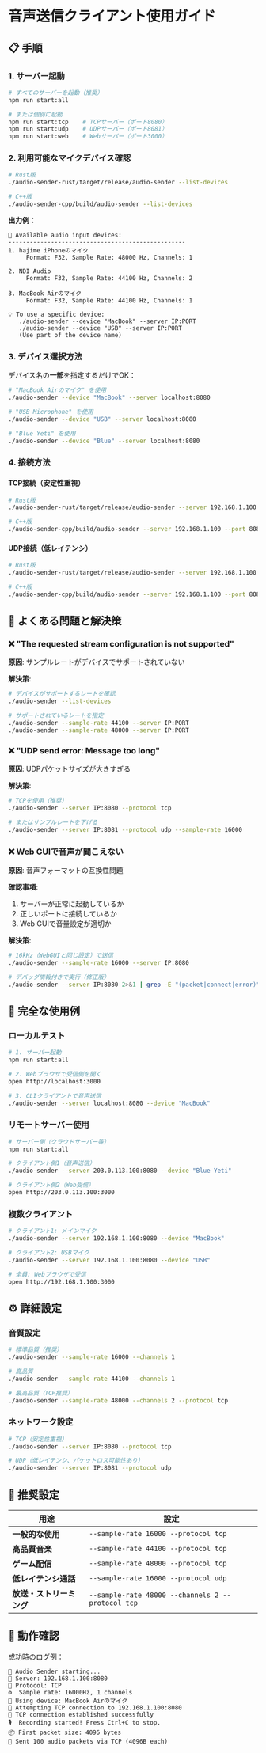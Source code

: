 # 音声送信クライアント使用ガイド

## 📋 手順

### 1. サーバー起動

```bash
# すべてのサーバーを起動（推奨）
npm run start:all

# または個別に起動
npm run start:tcp    # TCPサーバー（ポート8080）
npm run start:udp    # UDPサーバー（ポート8081）
npm run start:web    # Webサーバー（ポート3000）
```

### 2. 利用可能なマイクデバイス確認

```bash
# Rust版
./audio-sender-rust/target/release/audio-sender --list-devices

# C++版  
./audio-sender-cpp/build/audio-sender --list-devices
```

**出力例：**
```
🎤 Available audio input devices:
--------------------------------------------------
1. ‎hajime iPhoneのマイク
     Format: F32, Sample Rate: 48000 Hz, Channels: 1

2. NDI Audio
     Format: F32, Sample Rate: 44100 Hz, Channels: 2

3. MacBook Airのマイク
     Format: F32, Sample Rate: 44100 Hz, Channels: 1

💡 To use a specific device:
   ./audio-sender --device "MacBook" --server IP:PORT
   ./audio-sender --device "USB" --server IP:PORT
   (Use part of the device name)
```

### 3. デバイス選択方法

デバイス名の**一部**を指定するだけでOK：

```bash
# "MacBook Airのマイク" を使用
./audio-sender --device "MacBook" --server localhost:8080

# "USB Microphone" を使用
./audio-sender --device "USB" --server localhost:8080

# "Blue Yeti" を使用
./audio-sender --device "Blue" --server localhost:8080
```

### 4. 接続方法

#### TCP接続（安定性重視）
```bash
# Rust版
./audio-sender-rust/target/release/audio-sender --server 192.168.1.100:8080

# C++版
./audio-sender-cpp/build/audio-sender --server 192.168.1.100 --port 8080
```

#### UDP接続（低レイテンシ）
```bash
# Rust版
./audio-sender-rust/target/release/audio-sender --server 192.168.1.100:8081 --protocol udp

# C++版
./audio-sender-cpp/build/audio-sender --server 192.168.1.100 --port 8081 --protocol udp
```

## 🔧 よくある問題と解決策

### ❌ "The requested stream configuration is not supported"

**原因**: サンプルレートがデバイスでサポートされていない

**解決策**:
```bash
# デバイスがサポートするレートを確認
./audio-sender --list-devices

# サポートされているレートを指定
./audio-sender --sample-rate 44100 --server IP:PORT
./audio-sender --sample-rate 48000 --server IP:PORT
```

### ❌ "UDP send error: Message too long"

**原因**: UDPパケットサイズが大きすぎる

**解決策**:
```bash
# TCPを使用（推奨）
./audio-sender --server IP:8080 --protocol tcp

# またはサンプルレートを下げる
./audio-sender --server IP:8081 --protocol udp --sample-rate 16000
```

### ❌ Web GUIで音声が聞こえない

**原因**: 音声フォーマットの互換性問題

**確認事項**:
1. サーバーが正常に起動しているか
2. 正しいポートに接続しているか
3. Web GUIで音量設定が適切か

**解決策**:
```bash
# 16kHz（WebGUIと同じ設定）で送信
./audio-sender --sample-rate 16000 --server IP:8080

# デバッグ情報付きで実行（修正版）
./audio-sender --server IP:8080 2>&1 | grep -E "(packet|connect|error)"
```

## 📖 完全な使用例

### ローカルテスト
```bash
# 1. サーバー起動
npm run start:all

# 2. Webブラウザで受信側を開く
open http://localhost:3000

# 3. CLIクライアントで音声送信
./audio-sender --server localhost:8080 --device "MacBook"
```

### リモートサーバー使用
```bash
# サーバー側（クラウドサーバー等）
npm run start:all

# クライアント側1（音声送信）
./audio-sender --server 203.0.113.100:8080 --device "Blue Yeti"

# クライアント側2（Web受信）
open http://203.0.113.100:3000
```

### 複数クライアント
```bash
# クライアント1: メインマイク
./audio-sender --server 192.168.1.100:8080 --device "MacBook"

# クライアント2: USBマイク  
./audio-sender --server 192.168.1.100:8080 --device "USB"

# 全員: Webブラウザで受信
open http://192.168.1.100:3000
```

## ⚙️ 詳細設定

### 音質設定
```bash
# 標準品質（推奨）
./audio-sender --sample-rate 16000 --channels 1

# 高品質
./audio-sender --sample-rate 44100 --channels 1

# 最高品質（TCP推奨）
./audio-sender --sample-rate 48000 --channels 2 --protocol tcp
```

### ネットワーク設定
```bash
# TCP（安定性重視）
./audio-sender --server IP:8080 --protocol tcp

# UDP（低レイテンシ、パケットロス可能性あり）
./audio-sender --server IP:8081 --protocol udp
```

## 🎯 推奨設定

| 用途 | 設定 |
|------|------|
| **一般的な使用** | `--sample-rate 16000 --protocol tcp` |
| **高品質音楽** | `--sample-rate 44100 --protocol tcp` |
| **ゲーム配信** | `--sample-rate 48000 --protocol tcp` |
| **低レイテンシ通話** | `--sample-rate 16000 --protocol udp` |
| **放送・ストリーミング** | `--sample-rate 48000 --channels 2 --protocol tcp` |

## 📱 動作確認

成功時のログ例：
```
🎤 Audio Sender starting...
📡 Server: 192.168.1.100:8080
🔗 Protocol: TCP
⚙️  Sample rate: 16000Hz, 1 channels
🎯 Using device: MacBook Airのマイク
🔌 Attempting TCP connection to 192.168.1.100:8080
🔗 TCP connection established successfully
🎙️  Recording started! Press Ctrl+C to stop.
📦 First packet size: 4096 bytes
📡 Sent 100 audio packets via TCP (4096B each)
```